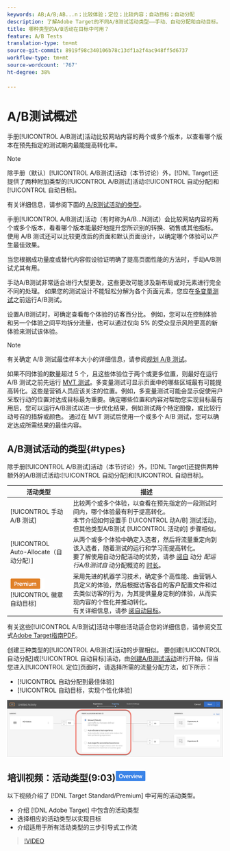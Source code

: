 ```yaml
---
keywords: AB;A/B;AB...n；比较体验；定位；比较内容；自动目标；自动分配
description: 了解Adobe Target的不同A/B测试活动类型——手动、自动分配和自动目标。 选择适合您的。
title: 哪种类型的A/B活动在目标中可用？
feature: A/B Tests
translation-type: tm+mt
source-git-commit: 8919f98c340106b78c13df1a2f4ac948ff5d6737
workflow-type: tm+mt
source-wordcount: '767'
ht-degree: 38%

---
```



# A/B测试概述

手册[!UICONTROL A/B测试]活动比较网站内容的两个或多个版本，以查看哪个版本在预先指定的测试期内最能提高转化率。

>[!NOTE]
>
>除手册（默认）[!UICONTROL A/B测试]活动（本节讨论）外，[!DNL Target]还提供了两种附加类型的[!UICONTROL A/B测试]活动:[!UICONTROL 自动分配]和[!UICONTROL 自动目标]。
>
>有关详细信息，请参阅下面的[ A/B测试活动的类型](#types)。

手册[!UICONTROL A/B测试]活动（有时称为A/B...N测试）会比较网站内容的两个或多个版本，看看哪个版本能最好地提升您所识别的转换、销售或其他指标。 使用 A/B 测试还可以比较更改后的页面和默认页面设计，以确定哪个体验可以产生最佳效果。

当您根据成功量度或替代内容假设验证明确了提高页面性能的方法时，手动A/B测试尤其有用。

手动A/B测试非常适合进行大型更改，这些更改可能涉及新布局或对元素进行完全不同的处理。 如果您的测试设计不能轻松分解为各个页面元素，您应在[多变量测试](/help/c-activities/c-multivariate-testing/multivariate-testing.md)之前运行A/B测试。

设置A/B测试时，可确定查看每个体验的访客百分比。 例如，您可以在控制体验和另一个体验之间平均拆分流量，也可以通过仅向 5% 的受众显示风险更高的新体验来测试该体验。

>[!NOTE]
>
>有关确定 A/B 测试最佳样本大小的详细信息，请参阅[规划 A/B 测试](/help/c-activities/t-test-ab/sample-size-determination.md)。

如果不同体验的数量超过 5 个，且这些体验位于两个或更多位置，则最好在运行 A/B 测试之前先运行 [MVT 测试](/help/c-activities/c-multivariate-testing/multivariate-testing.md)。多变量测试可显示页面中的哪些区域最有可能提高转化。这些是营销人员应该关注的位置。例如，多变量测试可能会显示促使用户采取行动的位置对达成目标最为重要。确定哪些位置和内容对帮助您实现目标最有用后，您可以运行A/B测试以进一步优化结果，例如测试两个特定图像，或比较行动号召的措辞或颜色。 通过在 MVT 测试后使用一个或多个 A/B 测试，您可以确定达成所需结果的最佳内容。

## A/B测试活动的类型{#types}

除手册[!UICONTROL A/B测试]活动（本节讨论）外，[!DNL Target]还提供两种额外的A/B测试活动:[!UICONTROL 自动分配]和[!UICONTROL 自动目标]。

| 活动类型 | 描述 |
| --- | --- |
| [!UICONTROL 手动 A/B 测试] | 比较两个或多个体验，以查看在预先指定的一段测试时间内，哪个体验最有利于提高转化。<br>本节介绍如何设置手 [!UICONTROL 动A/B] 测试活动，但其他类型A/B测试 [!UICONTROL 活动的] 步骤相似。 |
| [!UICONTROL Auto-Allocate（自动分配）] | 从两个或多个体验中确定入选者，然后将流量重定向到该入选者，随着测试的运行和学习而提高转化。<br>要了解使用自动分配活动的优势，请参 [阅自](/help/c-activities/t-test-ab/sample-size-determination.md#auto-allocate) 动分 *配运行A/B测试自* 动分配概览的 [时长](/help/c-activities/automated-traffic-allocation/automated-traffic-allocation.md)。 |
| ![高级](/help/assets/premium.png) [!UICONTROL 徽章自动目标] | 采用先进的机器学习技术，确定多个高性能、由营销人员定义的体验，然后根据访客各自的客户配置文件和过去类似访客的行为，为其提供量身定制的体验，从而实现内容的个性化并推动转化。<br>有关详细信息，请参 [阅自动目标](/help/c-activities/auto-target/auto-target-to-optimize.md)。 |

有关这些[!UICONTROL A/B测试]活动中哪些活动适合您的详细信息，请参阅交互式[Adobe Target指南PDF](/help/c-activities/target-activities-guide.md)。

创建三种类型的[!UICONTROL A/B测试]活动的步骤相似。 要创建[!UICONTROL 自动分配]或[!UICONTROL 自动目标]活动，由[创建A/B测试活动](/help/c-activities/t-test-ab/t-test-create-ab/test-create-ab.md)进行开始，但当您进入[!UICONTROL 定位]页面时，请选择所需的流量分配方法，如下所示：

* [!UICONTROL 自动分配到最佳体验]
* [!UICONTROL 自动目标，实现个性化体验]

![流量分配方法设置](/help/c-activities/t-test-ab/t-test-create-ab/assets/traffic-allocation-method.png)

## 培训视频：活动类型(9:03)![概述徽章](/help/assets/overview.png)

以下视频介绍了 [!DNL Target Standard/Premium] 中可用的活动类型。

* 介绍 [!DNL Adobe Target] 中包含的活动类型
* 选择相应的活动类型以实现目标
* 介绍适用于所有活动类型的三步引导式工作流

>[!VIDEO](https://video.tv.adobe.com/v/17386)
